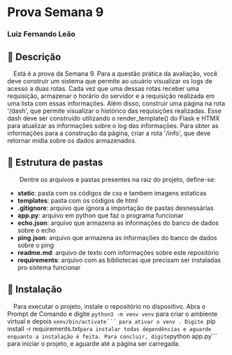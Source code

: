 # Prova Semana 9

### Luiz Fernando Leão

## 📜 Descrição

&emsp;Está é a prova da Semana 9. Para a questão prática da avaliação, você deve construir um sistema que permite ao usuário visualizar os logs de acesso a duas rotas. Cada vez que uma dessas rotas receber uma requisição, armazenar o horário do servidor e a requisição realizada em uma lista com essas informações. Além disso, construir uma página na rota '/dash', que permite visualizar o histórico das requisições realizadas. Esse dash deve ser construído utilizando o render_template() do Flask e HTMX para atualizar as informações sobre o log das informações. Para obter as informações para a construção da página, criar a rota '/info', que deve retornar mídia sobre os dados armazenados.

## 📁 Estrutura de pastas

&emsp;&emsp;Dentre os arquivos e pastas presentes na raiz do projeto, define-se:

- <b>static</b>: pasta com os códigos de css e tambem imagens estaticas
- <b>templates</b>: pasta com os códigos de html
- <b>.gitignore</b>: arquivo que ignora a importação de pastas desnessárias
- <b>app.py</b>: arquivo em python que faz o programa funcionar
- <b>echo.json</b>: arquivo que armazena as informações do banco de dados sobre o echo
- <b>ping.json</b>: arquivo que armazena as informações do banco de dados sobre o ping
- <b>readme.md</b>: arquivo de texto com informações sobre este repositório
- <b>requirements</b>: arquivo com as bibliotecas que precisam ser instaladas pro sistema funcionar

## 🔧 Instalação

&emsp;Para executar o projeto, instale o repositório no dispositivo. Abra o Prompt de Comando e digite ```python3 -m venv venv``` para criar o ambiente virtual e depois ```venv/bin/activate´´´ para ativar o venv
. Digite ```pip install -r requirements.txt``` para instalar todas dependências e aguarde enquanto a instalação é feita.
Para concluir, digite ```python app.py``` para iniciar o projeto, e aguarde até a página ser carregada.